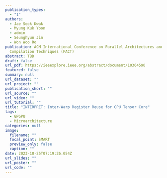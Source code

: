 ```yaml
---
publication_types:
  - "1"
authors:
  - Jae Seok Kwak
  - Myung Kuk Yoon
  - admin
  - Seunghyun Jin
  - Won Woo Ro
publication: ACM International Conference on Parallel Architectures and
  Compilation Techniques (PACT)
abstract: TBD
draft: false
url_pdf: https://ieeexplore.ieee.org/abstract/document/10364590
featured: false
summary: null
url_dataset: ""
url_project: ""
publication_short: ""
url_source: ""
url_video: ""
url_tutorial: ""
title: "INTERPRET: Inter-Warp Register Reuse for GPU Tensor Core"
tags:
  - GPGPU
  - Microarchitecture
categories: null
image:
  filename: ""
  focal_point: SMART
  preview_only: false
  caption: ""
date: 2023-10-25T07:19:26.054Z
url_slides: ""
url_poster: ""
url_code: ""
---
```

